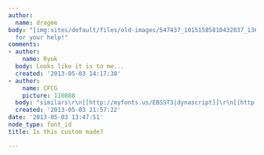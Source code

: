 ```yaml
---
author:
  name: dragee
body: "[img:sites/default/files/old-images/547437_10151585810432037_1364248259_n_6511.jpg]\r\n\r\nThanks
  for your help!"
comments:
- author:
    name: Ryuk
  body: Looks like it is to me...
  created: '2013-05-03 14:17:38'
- author:
    name: CFCG
    picture: 110888
  body: "similars\r\n[[http://myfonts.us/EBSST3|dynascript]]\r\n[[http://myfonts.us/llSGye|deliscript]]"
  created: '2013-05-03 21:57:22'
date: '2013-05-03 13:47:51'
node_type: font_id
title: Is this custom made?

---
```

